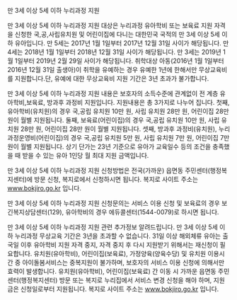 만 3세 이상 5세 이하 누리과정 지원

만 3세 이상 5세 이하 누리과정 지원 대상은 누리과정 유아학비 또는 보육료 지원 자격을 신청한 국,공,사립유치원 및 어린이집에 다니는 대한민국 국적의 만 3세 이상 5세 이하 유아입니다.
만 5세는 2017년 1월 1일부터 2017년 12월 31일 사이가 해당됩니다.
만 4세는 2018년 1월 1일부터 2018년 12월 31일 사이가 해당됩니다.
만 3세는 2019년 1월 1일부터 2019년 2월 29일 사이가 해당됩니다.
취학대상 아동(2016년 1월 1일부터 2016년 12월 31일 출생아)이 취학을 유예하는 경우 유예한 1년에 한해서만 무상교육비를 지원합니다.단, 유예에 대한 무상교육비 지원 기간은 3년 초과가 불가합니다.

만 3세 이상 5세 이하 누리과정 지원 내용은 보호자의 소득수준에 관계없이 전 계층 유아학비,보육료, 방과후 과정비 지원입니다.
지원내용은 총 3가지로 나누어 집니다.
첫째, 유아학비(유치원)의 경우 국,공립 유치원 10만 원, 사립 유치원 28만 원, 어린이집 28만 원이 월별 지원됩니다.
둘째, 보육료(어린이집)의 경우 국,공립 유치원 10만 원, 사립 유치원 28만 원, 어린이집 28만 원이 월별 지원됩니다.
셋째, 방과후 과정비(유치원), 누리과정운영비(어린이집)의 경우 국,공립 유치원 5만 원, 사립 유치원 7만 원, 어린이집 7만 원이 월별 지원됩니다.
상기 단가는 23년 기준으로 유아가 교육일수 등의 조건을 충족했을 때 받을 수 있는 유아 1인당 월 최대 지원 금액입니다.

만 3세 이상 5세 이하 누리과정 지원 신청방법은 전국(가까운) 읍면동 주민센터(행정복지센터)에 방문 신청,
복지로에서 신청하시면 됩니다. 복지로 사이트 주소는 www.bokjiro.go.kr 입니다.

만 3세 이상 5세 이하 누리과정 지원 신청문의는 서비스 이용 신청 및 보육료의 경우 보긴복지상담센터(129), 유아학비의 경우 에듀콜센터(1544-0079)로 하시면 됩니다.

만 3세 이상 5세 이하 누리과정 지원 관련 추가정보 알려드립니다.
만 3세 이상 5세 이하 누리과정 무상교육 기간은 3년을 초과할 수 없습니다.
31일 이상 해외체류 유아는 출국일 이후 유아학비 지원 자격 중지, 자격 중지 후 다시 지원받기 위해서는 재신청이 필요합니다.
유치원(유아학비), 어린이집(보육료), 가정양육(양육수당) 및 유치원 이용시간 중 아이돌봄서비스는 중복지원이 불가하며, 보호자의 서비스 이용 신청에 의해서만 효력이 발생합니다.
유치원(유아학비), 어린이집(보육료) 간 이동 시 가까운 읍면동 주민센터(행정복지센터) 방문 또는 복지로 누리집에서 서비스 변경 신청을 해야 하며, 지원금은 신청일로부터 지원됩니다.
복지로 사이트 주소는 www.bokjiro.go.kr 입니다.